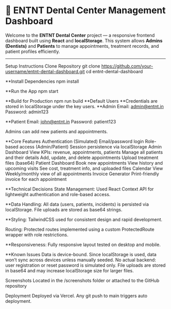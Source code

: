 # 🦷 ENTNT Dental Center Management Dashboard

Welcome to the **ENTNT Dental Center** project — a responsive frontend dashboard built using **React** and **localStorage**. This system allows **Admins (Dentists)** and **Patients** to manage appointments, treatment records, and patient profiles efficiently.

---

Setup Instructions
Clone Repository
git clone https://github.com/your-username/entnt-dental-dashboard.git
cd entnt-dental-dashboard

**Install Dependencies
npm install

**Run the App
npm start

**Build for Production
npm run build
**Default Users
**Credentials are stored in localStorage under the key users.
**Admin
Email: admin@entnt.in
Password: admin123

**Patient
Email: john@entnt.in
Password: patient123

Admins can add new patients and appointments.

**Core Features
Authentication (Simulated)
Email/password login
Role-based access (Admin/Patient)
Session persistence via localStorage
Admin Dashboard
View KPIs: revenue, appointments, patients
Manage all patients and their details
Add, update, and delete appointments
Upload treatment files (base64)
Patient Dashboard
Book new appointments
View history and upcoming visits
See cost, treatment info, and uploaded files
Calendar View
Weekly/monthly view of all appointments
Invoice Generator
Print-friendly invoice for each appointment

**Technical Decisions
State Management:
Used React Context API for lightweight authentication and role-based access.

**Data Handling:
All data (users, patients, incidents) is persisted via localStorage. File uploads are stored as base64 strings.

**Styling:
TailwindCSS used for consistent design and rapid development.

Routing:
Protected routes implemented using a custom ProtectedRoute wrapper with role restrictions.

**Responsiveness:
Fully responsive layout tested on desktop and mobile.

**Known Issues
Data is device-bound. Since localStorage is used, data won’t sync across devices unless manually seeded.
No actual backend: user registration or reset password is simulated only.
File uploads are stored in base64 and may increase localStorage size for larger files.

Screenshots
Located in the /screenshots folder or attached to the GitHub repository

Deployment
Deployed via Vercel. Any git push to main triggers auto deployment.

